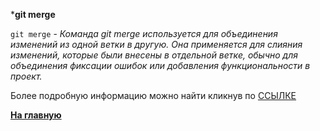 ***git merge**

`git merge` - *Команда git merge используется для объединения изменений из одной ветки в другую. Она применяется для слияния изменений, которые были внесены в отдельной ветке, обычно для объединения фиксации ошибок или добавления функциональности в проект.*



Более подробную информацию можно найти кликнув по [ССЫЛКЕ](https://www.yourtodo.ru/posts/13/#:~:text=13.-,%D0%9A%D0%BE%D0%BC%D0%B0%D0%BD%D0%B4%D0%B0%20git%20merge,-%D0%9A%D0%BE%D0%BC%D0%B0%D0%BD%D0%B4%D0%B0%20git%20merge)





**[На главную](../readme.md)**